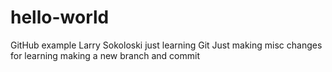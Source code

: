 # hello-world
GitHub example
Larry Sokoloski just learning Git
Just making misc changes for learning making a new branch and commit
